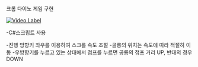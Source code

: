 크롬 다이노 게임 구현

[![Video Label](http://img.youtube.com/vi/dpkqhkZ8jRw/0.jpg)](https://youtu.be/dpkqhkZ8jRw)


-C#스크립트 사용

-진행 방향키 좌우를 이용하여 스크롤 속도 조절
-골룡의 위치는 속도에 따라 적절히 이동
-우방향키를 누르고 있는 상태에서 점프를 누르면 공룡의 점프 거리 UP, 반대의 경우 DOWN
